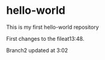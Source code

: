 # hello-world
This is my first hello-world repository


First changes to the fileat13:48.


Branch2 updated at 3:02
